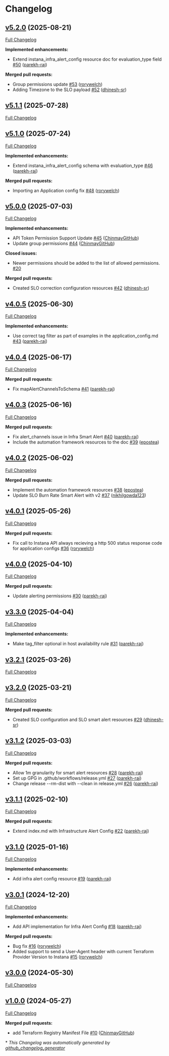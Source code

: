 # Changelog

## [v5.2.0](https://github.com/instana/terraform-provider-instana/tree/v5.2.0) (2025-08-21)

[Full Changelog](https://github.com/instana/terraform-provider-instana/compare/v5.1.1...v5.2.0)

**Implemented enhancements:**

- Extend instana\_infra\_alert\_config resource doc for evaluation\_type field [\#50](https://github.com/instana/terraform-provider-instana/pull/50) ([parekh-raj](https://github.com/parekh-raj))

**Merged pull requests:**

- Group permissions update [\#53](https://github.com/instana/terraform-provider-instana/pull/53) ([rorywelch](https://github.com/rorywelch))
- Adding Timezone to the SLO payload [\#52](https://github.com/instana/terraform-provider-instana/pull/52) ([dhinesh-sr](https://github.com/dhinesh-sr))

## [v5.1.1](https://github.com/instana/terraform-provider-instana/tree/v5.1.1) (2025-07-28)

[Full Changelog](https://github.com/instana/terraform-provider-instana/compare/v5.1.0...v5.1.1)

## [v5.1.0](https://github.com/instana/terraform-provider-instana/tree/v5.1.0) (2025-07-24)

[Full Changelog](https://github.com/instana/terraform-provider-instana/compare/v5.0.0...v5.1.0)

**Implemented enhancements:**

- Extend instana\_infra\_alert\_config schema with evaluation\_type [\#46](https://github.com/instana/terraform-provider-instana/pull/46) ([parekh-raj](https://github.com/parekh-raj))

**Merged pull requests:**

- Importing an Application config fix [\#48](https://github.com/instana/terraform-provider-instana/pull/48) ([rorywelch](https://github.com/rorywelch))

## [v5.0.0](https://github.com/instana/terraform-provider-instana/tree/v5.0.0) (2025-07-03)

[Full Changelog](https://github.com/instana/terraform-provider-instana/compare/v4.0.5...v5.0.0)

**Implemented enhancements:**

- API Token Permission Support Update [\#45](https://github.com/instana/terraform-provider-instana/pull/45) ([ChinmayGitHub](https://github.com/ChinmayGitHub))
- Update group permissions  [\#44](https://github.com/instana/terraform-provider-instana/pull/44) ([ChinmayGitHub](https://github.com/ChinmayGitHub))

**Closed issues:**

- Newer permissions should be added to the list of allowed permissions. [\#20](https://github.com/instana/terraform-provider-instana/issues/20)

**Merged pull requests:**

- Created SLO correction configuration resources [\#42](https://github.com/instana/terraform-provider-instana/pull/42) ([dhinesh-sr](https://github.com/dhinesh-sr))

## [v4.0.5](https://github.com/instana/terraform-provider-instana/tree/v4.0.5) (2025-06-30)

[Full Changelog](https://github.com/instana/terraform-provider-instana/compare/v4.0.4...v4.0.5)

**Implemented enhancements:**

- Use correct tag filter as part of examples in the application\_config.md [\#43](https://github.com/instana/terraform-provider-instana/pull/43) ([parekh-raj](https://github.com/parekh-raj))

## [v4.0.4](https://github.com/instana/terraform-provider-instana/tree/v4.0.4) (2025-06-17)

[Full Changelog](https://github.com/instana/terraform-provider-instana/compare/v4.0.3...v4.0.4)

**Merged pull requests:**

- Fix mapAlertChannelsToSchema [\#41](https://github.com/instana/terraform-provider-instana/pull/41) ([parekh-raj](https://github.com/parekh-raj))

## [v4.0.3](https://github.com/instana/terraform-provider-instana/tree/v4.0.3) (2025-06-16)

[Full Changelog](https://github.com/instana/terraform-provider-instana/compare/v4.0.2...v4.0.3)

**Merged pull requests:**

- Fix alert\_channels issue in Infra Smart Alert [\#40](https://github.com/instana/terraform-provider-instana/pull/40) ([parekh-raj](https://github.com/parekh-raj))
- Include the automation framework resources to the doc [\#39](https://github.com/instana/terraform-provider-instana/pull/39) ([epostea](https://github.com/epostea))

## [v4.0.2](https://github.com/instana/terraform-provider-instana/tree/v4.0.2) (2025-06-02)

[Full Changelog](https://github.com/instana/terraform-provider-instana/compare/v4.0.1...v4.0.2)

**Merged pull requests:**

- Implement the automation framework resources [\#38](https://github.com/instana/terraform-provider-instana/pull/38) ([epostea](https://github.com/epostea))
- Update SLO Burn Rate Smart Alert with v2 [\#37](https://github.com/instana/terraform-provider-instana/pull/37) ([nikhilgowda123](https://github.com/nikhilgowda123))

## [v4.0.1](https://github.com/instana/terraform-provider-instana/tree/v4.0.1) (2025-05-26)

[Full Changelog](https://github.com/instana/terraform-provider-instana/compare/v4.0.0...v4.0.1)

**Merged pull requests:**

- Fix call to Instana API always recieving a http 500 status response code for application configs [\#36](https://github.com/instana/terraform-provider-instana/pull/36) ([rorywelch](https://github.com/rorywelch))

## [v4.0.0](https://github.com/instana/terraform-provider-instana/tree/v4.0.0) (2025-04-10)

[Full Changelog](https://github.com/instana/terraform-provider-instana/compare/v3.3.0...v4.0.0)

**Merged pull requests:**

- Update alerting permissions [\#30](https://github.com/instana/terraform-provider-instana/pull/30) ([parekh-raj](https://github.com/parekh-raj))

## [v3.3.0](https://github.com/instana/terraform-provider-instana/tree/v3.3.0) (2025-04-04)

[Full Changelog](https://github.com/instana/terraform-provider-instana/compare/v3.2.1...v3.3.0)

**Implemented enhancements:**

- Make tag\_filter optional in host availability rule [\#31](https://github.com/instana/terraform-provider-instana/pull/31) ([parekh-raj](https://github.com/parekh-raj))

## [v3.2.1](https://github.com/instana/terraform-provider-instana/tree/v3.2.1) (2025-03-26)

[Full Changelog](https://github.com/instana/terraform-provider-instana/compare/v3.2.0...v3.2.1)

## [v3.2.0](https://github.com/instana/terraform-provider-instana/tree/v3.2.0) (2025-03-21)

[Full Changelog](https://github.com/instana/terraform-provider-instana/compare/v3.1.2...v3.2.0)

**Merged pull requests:**

- Created SLO configuration and SLO smart alert resources [\#29](https://github.com/instana/terraform-provider-instana/pull/29) ([dhinesh-sr](https://github.com/dhinesh-sr))

## [v3.1.2](https://github.com/instana/terraform-provider-instana/tree/v3.1.2) (2025-03-03)

[Full Changelog](https://github.com/instana/terraform-provider-instana/compare/v3.1.1...v3.1.2)

**Merged pull requests:**

- Allow 1m granularity for smart alert resources [\#28](https://github.com/instana/terraform-provider-instana/pull/28) ([parekh-raj](https://github.com/parekh-raj))
- Set up GPG in .github/workflows/release.yml [\#27](https://github.com/instana/terraform-provider-instana/pull/27) ([parekh-raj](https://github.com/parekh-raj))
- Change release --rm-dist with --clean in release.yml [\#26](https://github.com/instana/terraform-provider-instana/pull/26) ([parekh-raj](https://github.com/parekh-raj))

## [v3.1.1](https://github.com/instana/terraform-provider-instana/tree/v3.1.1) (2025-02-10)

[Full Changelog](https://github.com/instana/terraform-provider-instana/compare/v3.1.0...v3.1.1)

**Merged pull requests:**

- Extend index.md with Infrastructure Alert Config [\#22](https://github.com/instana/terraform-provider-instana/pull/22) ([parekh-raj](https://github.com/parekh-raj))

## [v3.1.0](https://github.com/instana/terraform-provider-instana/tree/v3.1.0) (2025-01-16)

[Full Changelog](https://github.com/instana/terraform-provider-instana/compare/v3.0.1...v3.1.0)

**Implemented enhancements:**

- Add infra alert config resource [\#19](https://github.com/instana/terraform-provider-instana/pull/19) ([parekh-raj](https://github.com/parekh-raj))

## [v3.0.1](https://github.com/instana/terraform-provider-instana/tree/v3.0.1) (2024-12-20)

[Full Changelog](https://github.com/instana/terraform-provider-instana/compare/v3.0.0...v3.0.1)

**Implemented enhancements:**

- Add API implementation for Infra Alert Config [\#18](https://github.com/instana/terraform-provider-instana/pull/18) ([parekh-raj](https://github.com/parekh-raj))

**Merged pull requests:**

- Bug fix [\#16](https://github.com/instana/terraform-provider-instana/pull/16) ([rorywelch](https://github.com/rorywelch))
- Added support to send a User-Agent header with current Terraform Provider Version to Instana  [\#15](https://github.com/instana/terraform-provider-instana/pull/15) ([rorywelch](https://github.com/rorywelch))

## [v3.0.0](https://github.com/instana/terraform-provider-instana/tree/v3.0.0) (2024-05-30)

[Full Changelog](https://github.com/instana/terraform-provider-instana/compare/v1.0.0...v3.0.0)

## [v1.0.0](https://github.com/instana/terraform-provider-instana/tree/v1.0.0) (2024-05-27)

[Full Changelog](https://github.com/instana/terraform-provider-instana/compare/627e6874cfda8cf8e5d5793f016aaf60b5285e6f...v1.0.0)

**Merged pull requests:**

- add Terraform Registry Manifest File [\#10](https://github.com/instana/terraform-provider-instana/pull/10) ([ChinmayGitHub](https://github.com/ChinmayGitHub))



\* *This Changelog was automatically generated by [github_changelog_generator](https://github.com/github-changelog-generator/github-changelog-generator)*
